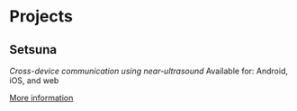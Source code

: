 # Projects

## Setsuna
*Cross-device communication using near-ultrasound*
Available for: Android, iOS, and web

[More information](setsuna.md)
